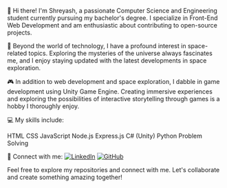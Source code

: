 👋 Hi there! I'm Shreyash, a passionate Computer Science and Engineering student currently pursuing my bachelor's degree. I specialize in Front-End Web Development and am enthusiastic about contributing to open-source projects.

🌌 Beyond the world of technology, I have a profound interest in space-related topics. Exploring the mysteries of the universe always fascinates me, and I enjoy staying updated with the latest developments in space exploration.

🎮 In addition to web development and space exploration, I dabble in game development using Unity Game Engine. Creating immersive experiences and exploring the possibilities of interactive storytelling through games is a hobby I thoroughly enjoy.

💻 My skills include:

HTML
CSS
JavaScript
Node.js
Express.js
C# (Unity)
Python
Problem Solving

🔗 Connect with me:
[![LinkedIn](https://img.shields.io/badge/LinkedIn-Connect-blue)](https://www.linkedin.com/in/shreyash-srivastava-1a1161280)
[![GitHub](https://img.shields.io/badge/GitHub-Follow-green)](https://github.com/shreyash3087)

Feel free to explore my repositories and connect with me. Let's collaborate and create something amazing together!
